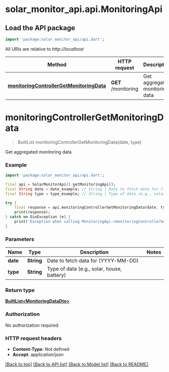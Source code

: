 # solar_monitor_api.api.MonitoringApi

## Load the API package
```dart
import 'package:solar_monitor_api/api.dart';
```

All URIs are relative to *http://localhost*

Method | HTTP request | Description
------------- | ------------- | -------------
[**monitoringControllerGetMonitoringData**](MonitoringApi.md#monitoringcontrollergetmonitoringdata) | **GET** /monitoring | Get aggregated monitoring data


# **monitoringControllerGetMonitoringData**
> BuiltList<MonitoringDataDto> monitoringControllerGetMonitoringData(date, type)

Get aggregated monitoring data

### Example
```dart
import 'package:solar_monitor_api/api.dart';

final api = SolarMonitorApi().getMonitoringApi();
final String date = date_example; // String | Date to fetch data for (YYYY-MM-DD)
final String type = type_example; // String | Type of data (e.g., solar, house, battery)

try {
    final response = api.monitoringControllerGetMonitoringData(date, type);
    print(response);
} catch on DioException (e) {
    print('Exception when calling MonitoringApi->monitoringControllerGetMonitoringData: $e\n');
}
```

### Parameters

Name | Type | Description  | Notes
------------- | ------------- | ------------- | -------------
 **date** | **String**| Date to fetch data for (YYYY-MM-DD) | 
 **type** | **String**| Type of data (e.g., solar, house, battery) | 

### Return type

[**BuiltList&lt;MonitoringDataDto&gt;**](MonitoringDataDto.md)

### Authorization

No authorization required

### HTTP request headers

 - **Content-Type**: Not defined
 - **Accept**: application/json

[[Back to top]](#) [[Back to API list]](../README.md#documentation-for-api-endpoints) [[Back to Model list]](../README.md#documentation-for-models) [[Back to README]](../README.md)

